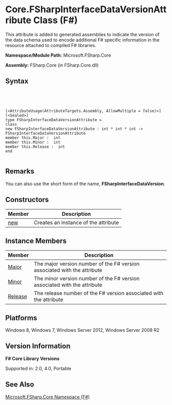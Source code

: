 # Core.FSharpInterfaceDataVersionAttribute Class (F#)

This attribute is added to generated assemblies to indicate the version of the data schema used to encode additional F# specific information in the resource attached to compiled F# libraries.

**Namespace/Module Path:** Microsoft.FSharp.Core

**Assembly:** FSharp.Core (in FSharp.Core.dll)


## Syntax



```




[<AttributeUsage(AttributeTargets.Assembly, AllowMultiple = false)>]
[<Sealed>]
type FSharpInterfaceDataVersionAttribute =
class
new FSharpInterfaceDataVersionAttribute : int * int * int -> FSharpInterfaceDataVersionAttribute
member this.Major :  int
member this.Minor :  int
member this.Release :  int
end


```





## Remarks
You can also use the short form of the name, **FSharpInterfaceDataVersion**.


## Constructors


|Member|Description|
|------|-----------|
|[new](http://msdn.microsoft.com/en-us/library/2ea3742d-ef71-4db0-a8cc-ba682f582703)|Creates an instance of the attribute|

## Instance Members


|Member|Description|
|------|-----------|
|[Major](http://msdn.microsoft.com/en-us/library/e4412901-f87a-4374-a841-ecb8a9b18276)|The major version number of the F# version associated with the attribute|
|[Minor](http://msdn.microsoft.com/en-us/library/bd90b482-658f-400f-a920-71069ac37cca)|The minor version number of the F# version associated with the attribute|
|[Release](http://msdn.microsoft.com/en-us/library/0444826b-5338-482b-a04c-c72c0c5ac0fc)|The release number of the F# version associated with the attribute|

## Platforms
Windows 8, Windows 7, Windows Server 2012, Windows Server 2008 R2


## Version Information
**F# Core Library Versions**

Supported in: 2.0, 4.0, Portable




## See Also
[Microsoft.FSharp.Core Namespace &#40;F&#35;&#41;](Microsoft.FSharp.Core-Namespace-%5BFSharp%5D.md)

